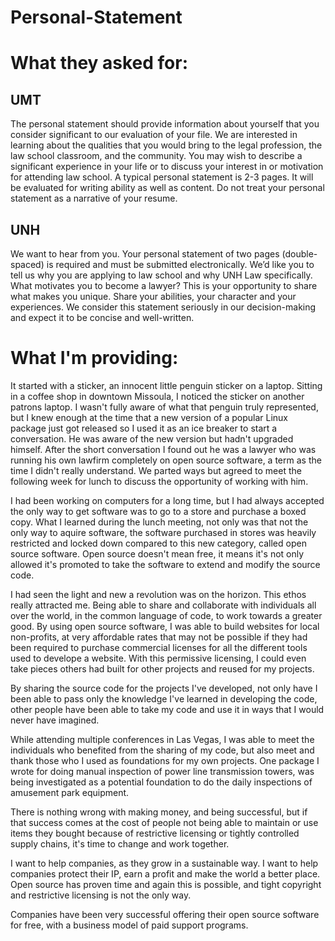 # Personal-Statement

# What they asked for:

## UMT
The personal statement should provide information about yourself that you consider significant to our evaluation of your file. We are interested in learning about the qualities that you would bring to the legal profession, the law school classroom, and the community. You may wish to describe a significant experience in your life or to discuss your interest in or motivation for attending law school. A typical personal statement is 2-3 pages. It will be evaluated for writing ability as well as content. Do not treat your personal statement as a narrative of your resume.

## UNH
We want to hear from you. Your personal statement of two pages (double-spaced) is required and must be submitted electronically. We’d like you to tell us why you are applying to law school and why UNH Law specifically. What motivates you to become a lawyer? This is your opportunity to share what makes you unique. Share your abilities, your character and your experiences. We consider this statement seriously in our decision-making and expect it to be concise and well-written.

# What I'm providing:

It started with a sticker, an innocent little penguin sticker on a laptop. Sitting in a coffee shop in downtown Missoula, I noticed the sticker on another patrons laptop. I wasn't fully aware of what that penguin truly represented, but I knew enough at the time that a new version of a popular Linux package just got released so I used it as an ice breaker to start a conversation. He was aware of the new version but hadn't upgraded himself. After the short conversation I found out he was a lawyer who was running his own lawfirm completely on open source software, a term as the time I didn't really understand. We parted ways but agreed to meet the following week for lunch to discuss the opportunity of working with him.

I had been working on computers for a long time, but I had always accepted the only way to get software was to go to a store and purchase a boxed copy. What I learned during the lunch meeting, not only was that not the only way to aquire software, the software purchased in stores was heavily restricted and locked down compared to this new category, called open source software. Open source doesn't mean free, it means it's not only allowed it's promoted to take the software to extend and modify the source code.

I had seen the light and new a revolution was on the horizon. This ethos really attracted me. Being able to share and collaborate with individuals all over the world, in the common language of code, to work towards a greater good. By using open source software, I was able to build websites for local non-profits, at very affordable rates that may not be possible if they had been required to purchase commercial licenses for all the different tools used to develope a website. With this permissive licensing, I could even take pieces others had built for other projects and reused for my projects.

By sharing the source code for the projects I've developed, not only have I been able to pass only the knowledge I've learned in developing the code, other people have been able to take my code and use it in ways that I would never have imagined. 

While attending multiple conferences in Las Vegas, I was able to meet the individuals who benefited from the sharing of my code, but also meet and thank those who I used as foundations for my own projects. One package I wrote for doing manual inspection of power line transmission towers, was being investigated as a potential foundation to do the daily inspections of amusement park equipment. 

There is nothing wrong with making money, and being successful, but if that success comes at the cost of people not being able to maintain or use items they bought because of restrictive licensing or tightly controlled supply chains, it's time to change and work together.

I want to help companies, as they grow in a sustainable way. I want to help companies protect their IP, earn a profit and make the world a better place. Open source has proven time and again this is possible, and tight copyright and restrictive licensing is not the only way.


Companies have been very successful offering their open source software for free, with a business model of paid support programs.



